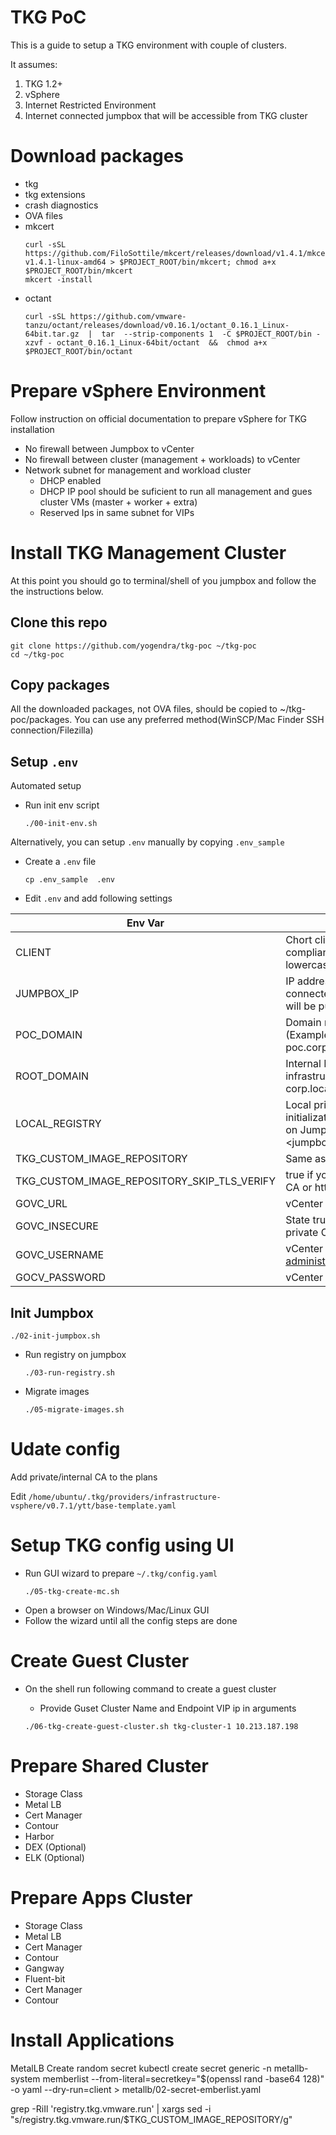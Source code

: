 # TKG PoC


This is a guide to setup a TKG environment with couple of clusters. 

It assumes:

1. TKG 1.2+
1. vSphere
1. Internet Restricted Environment
1. Internet connected jumpbox that will be accessible from TKG cluster

# Download packages
- tkg
- tkg extensions
- crash diagnostics
- OVA files 
- mkcert  
  ```
  curl -sSL https://github.com/FiloSottile/mkcert/releases/download/v1.4.1/mkcert-v1.4.1-linux-amd64 > $PROJECT_ROOT/bin/mkcert; chmod a+x $PROJECT_ROOT/bin/mkcert
  mkcert -install
  ```  
- octant
  ```
  curl -sSL https://github.com/vmware-tanzu/octant/releases/download/v0.16.1/octant_0.16.1_Linux-64bit.tar.gz  |  tar  --strip-components 1  -C $PROJECT_ROOT/bin -xzvf - octant_0.16.1_Linux-64bit/octant  &&  chmod a+x $PROJECT_ROOT/bin/octant
  ```

# Prepare vSphere Environment
Follow instruction on official documentation to prepare vSphere for TKG installation
- No firewall between Jumpbox to vCenter
- No firewall between cluster (management + workloads) to vCenter
- Network subnet for management and workload cluster
  - DHCP enabled
  - DHCP IP pool should be suficient to run all management and gues cluster VMs (master + worker + extra)
  - Reserved Ips in same subnet for VIPs


# Install TKG Management Cluster

At this point you should go to terminal/shell of you jumpbox and follow the the instructions below. 

## Clone this repo

```
git clone https://github.com/yogendra/tkg-poc ~/tkg-poc
cd ~/tkg-poc
```

## Copy packages

All the downloaded packages, not OVA files, should be copied to ~/tkg-poc/packages. You can use any preferred method(WinSCP/Mac Finder SSH connection/Filezilla)

## Setup `.env`

Automated setup

- Run init env script

  ```
  ./00-init-env.sh
  ```

Alternatively, you can setup `.env` manually by copying `.env_sample`

- Create a `.env` file

  ```
  cp .env_sample  .env
  ```

- Edit `.env` and add following settings

| Env Var                                     | Description                                                                                       |
| ------------------------------------------- | ------------------------------------------------------------------------------------------------- |
| CLIENT                                      | Chort client name. DNS compliant (no spacem, lowercase, no underscore)                            |
| JUMPBOX_IP                                  | IP address of internet connected VM where images will be pulled and stores                        |
| POC_DOMAIN                                  | Domain name sufix for POC  (Example: tkg-poc.corp.local)                                          |
| ROOT_DOMAIN                                 | Internal Root Domain for infrastructure (Example: corp.local)                                     |
| LOCAL_REGISTRY                              | Local private registry for initialization. This might be on Jumpbox (Example: <jumpbox_ip>:5000 ) |
| TKG_CUSTOM_IMAGE_REPOSITORY                 | Same as LOCAL_REGISTRY                                                                            |
| TKG_CUSTOM_IMAGE_REPOSITORY_SKIP_TLS_VERIFY | true if you are using private CA or http only                                                     |
| GOVC_URL                                    | vCenter URL                                                                                       |
| GOVC_INSECURE                               | State true if vcenter  is using private CA certs                                                  |
| GOVC_USERNAME                               | vCenter username (Example: administrator@vsphere.local)                                           |
| GOCV_PASSWORD                               | vCenter password                                                                                  |

## Init Jumpbox

  ```
  ./02-init-jumpbox.sh
  ```

- Run registry on jumpbox

  ```
  ./03-run-registry.sh
  ```

- Migrate images

  ```
  ./05-migrate-images.sh
  ```


# Udate config 

Add private/internal CA to the plans

Edit `/home/ubuntu/.tkg/providers/infrastructure-vsphere/v0.7.1/ytt/base-template.yaml`




# Setup TKG config using UI
- Run GUI wizard to prepare `~/.tkg/config.yaml`
  ```
  ./05-tkg-create-mc.sh
  ```
- Open a browser on Windows/Mac/Linux GUI
- Follow the wizard until all the config steps are done


# Create Guest Cluster

- On the shell run following command to create a guest cluster

  - Provide Guset Cluster Name and Endpoint VIP ip in arguments

  ```
  ./06-tkg-create-guest-cluster.sh tkg-cluster-1 10.213.187.198
  ```

# Prepare Shared Cluster

- Storage Class  
- Metal LB
- Cert Manager
- Contour
- Harbor
- DEX (Optional)
- ELK (Optional)

# Prepare Apps Cluster

- Storage Class  
- Metal LB
- Cert Manager
- Contour
- Gangway
- Fluent-bit
- Cert Manager
- Contour

# Install Applications




MetalLB
Create random secret
kubectl create secret generic -n metallb-system memberlist --from-literal=secretkey="$(openssl rand -base64 128)" -o yaml --dry-run=client > metallb/02-secret-emberlist.yaml




grep -RiIl 'registry.tkg.vmware.run' | xargs sed -i "s/registry.tkg.vmware.run/$TKG_CUSTOM_IMAGE_REPOSITORY/g"
